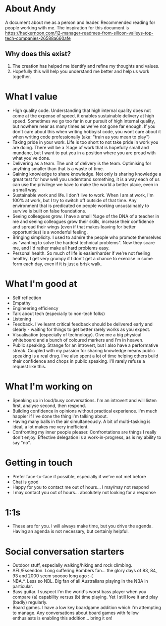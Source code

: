 # About Andy
A document about me as a person and leader.  Recommended reading for people working with me.  The inspiration for this document is https://hackernoon.com/12-manager-readmes-from-silicon-valleys-top-tech-companies-26588a660afe

## Why does this exist?
1. The creation has helped me identify and refine my thoughts and values.
1. Hopefully this will help you understand me better and help us work together.

# What I value
* High quality code.  Understanding that high internal quality does not come at the expense of speed, it enables sustainable delivery at high speed.  Sometimes we go too far in our pursuit of high internal quality, but nowhere near as many times as we've not gone far enough.  If you don't care about this when writing hobbyist code, you wont care about it when writing code professionally (aka: "train as you mean to play")
* Taking pride in your work.  Life is too short to not take pride in work you are doing.  There will be a %age of work that is hopefully small and mundane, but I want to put you in a position where you are proud with what you've done.
* Delivering as a team.  The unit of delivery is the team.  Optimising for anything smaller than that is a waste of time.  
* Gaining knowledge to share knowledge.  Not only is sharing knowledge a great test for how well you understand something, it is a way each of us can use the privilege we have to make the world a better place, even in a small way.
* Sustainable work and life.  I don't live to work.  When I am at work, I'm 100% at work, but I try to switch off outside of that time.  Any environment that is predicated on people working unsustainably to survive is built on false foundations.
* Seeing colleagues grow.  I have a small %age of the DNA of a teacher in me and seeing colleagues grow their skills, increase their confidence and spread their wings (even if that makes leaving for better opportunities) is a wonderful feeling.
* Bringing simplicity.  I used to admire the people who promote themselves as "wanting to solve the hardest technical problems".  Now they scare me, and I'd rather make all hard problems easy.
* Personal health.  So much of life is easier/harder if we're not feeling healthy.  I get very grumpy if I don't get a chance to exercise in some form each day, even if it is just a brisk walk.  

# What I'm good at
* Self reflection
* Empathy
* Engineering efficiency
* Talk about tech (especially to non-tech folks)
* Listening
* Feedback.  I've learnt critical feedback should be delivered early and clearly - waiting for things to get better rarely works as you expect.
* Visualisation (especially of technology).  Give me a big physical whiteboard and a bunch of coloured markers and I'm in heaven.
* Public speaking.  Strange for an introvert, but I also have a performative streak.  Coupled with my passion for sharing knowledge means public speaking is a real drug.  I've also spent a lot of time helping others build their confidence and chops in public speaking.  I'll rarely refuse a request like this.

# What I'm working on
* Speaking up in loud/busy conversations.  I'm an introvert and will listen first, analyse second, then respond.
* Building confidence in opinions without practical experience.  I'm much happier if I've done the thing I'm talking about.
* Having many balls in the air simultaneously.  A bit of multi-tasking is ideal, a lot makes me very inefficient.
* Confronting my inner people pleaser.  Confrontations are things I really don't enjoy.  Effective delegation is a work-in-progress, as is my ability to say "no".

# Getting in touch
* Prefer face-to-face if possible, especially if we've not met before
* Chat is good
* Happy for you to contact me out of hours... I may/may not respond
* I may contact you out of hours... absolutely not looking for a response

# 1:1s
* These are for you.  I will always make time, but you drive the agenda.  Having an agenda is not necessary, but certainly helpful.

# Social conversation starters
* Outdoor stuff, especially walking/hiking and rock climbing.
* AFL/Essendon.  Long suffering Bombers fan... the glory days of 83, 84, 93 and 2000 seem sooooo long ago :-(
* NBA.*.  Less so NBL.  Big fan of all Australians playing in the NBA in particular.
* Bass guitar.  I suspect I'm the world's worst bass player when you compare (a) capability versus (b) time playing.  Yet I still love it and play (badly) regularly.
* Board games.  I have a low key boardgame addition which I'm attempting to manage.  Any conversations about board games with fellow enthusiasts is enabling this addition... bring it on!

